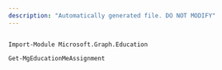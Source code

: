 ```yaml
---
description: "Automatically generated file. DO NOT MODIFY"
---
```


```powershellv1

Import-Module Microsoft.Graph.Education

Get-MgEducationMeAssignment

```